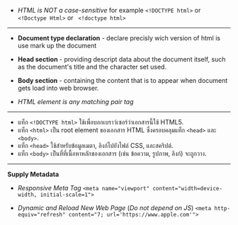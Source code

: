- _HTML is NOT a case-sensitive_
for example 
` <!DOCTYPE html> `
 or 
` <!Doctype Html> `
 or
 ` <!doctype html>`
 
 ---------------------------------------------------------------------------------------------------------------------

- **Document type declaration** - declare precisly wich version of html is use mark up the document
- **Head section** - providing descript data about the document itself, such as the document's title and the character set used.
- **Body section** - containing the content that is to appear when document gets load into web browser.


- _HTML element is any matching pair tag_


----------------------------------------------------------------------------------------------------------------------------

- แท็ก `<!DOCTYPE html>` ใช้เพื่อบอกเบราว์เซอร์ว่าเอกสารนี้ใช้ HTML5.
- แท็ก `<html>` เป็น root element ของเอกสาร HTML ซึ่งครอบคลุมแท็ก `<head>` และ `<body>`.
- แท็ก `<head>` ใช้สำหรับข้อมูลเมตา, ลิงก์ไปยังไฟล์ CSS, และสคริปต์.
- แท็ก `<body>` เป็นที่ที่เนื้อหาหลักของเอกสาร (เช่น ข้อความ, รูปภาพ, ลิงก์) จะถูกวาง.


-------------------------------------------------------------------------------------------------------------------------

**Supply Metadata**

- _Responsive Meta Tag_
`<meta name="viewport" content="width=device-width, initial-scale=1">`

- _Dynamic and Reload New Web Page_ (_Do not depend on JS_)
`<meta http-equiv="refresh" content="7; url='https://www.apple.com'">`
 



